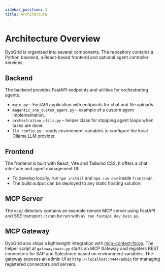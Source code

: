 ```yaml
---
sidebar_position: 3
title: Architecture
---
```


# Architecture Overview

DyoGrid is organized into several components. The repository contains a Python backend, a React-based frontend and optional agent controller services.

## Backend

The backend provides FastAPI endpoints and utilities for orchestrating agents.

- `main.py` – FastAPI application with endpoints for chat and file uploads.
- `magentic_one_custom_agent.py` – example of a custom agent implementation.
- `orchestration_utils.py` – helper class for stopping agent loops when tasks are done.
- `llm_config.py` – reads environment variables to configure the local Ollama LLM provider.

## Frontend

The frontend is built with React, Vite and Tailwind CSS. It offers a chat interface and agent management UI.

- To develop locally, run `npm install` and `npm run dev` inside `frontend/`.
- The build output can be deployed to any static hosting solution.

## MCP Server

The `mcp/` directory contains an example remote MCP server using FastAPI and SSE transport. It can be run with `uv run fastapi dev main.py`.

## MCP Gateway

DyoGrid also ships a lightweight integration with
[mcp-context-forge](https://github.com/IBM/mcp-context-forge). The helper
script at `gateway/main.py` starts an MCP Gateway and
registers REST connectors for SAP and Salesforce based on environment
variables. The gateway exposes an admin UI at `http://localhost:4444/admin`
for managing registered connectors and servers.
